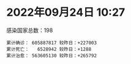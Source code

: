 
# 2022年09月24日 10:27
感染国家总数：198
```
累计确诊： 605887817 较昨日：+227003
累计死亡：   6528942 较昨日：+1288
累计治愈： 563605130 较昨日：+265792
```
<div id="main" style="width:100%;height:800px;margin-bottom:10px;"></div>
<div id="second" style="width:100%;height:1000px;margin-bottom:10px;"></div>
<div id="third" style="width:100%;height:1000px;margin-bottom:10px;"></div>
<div id="last" style="width:100%;height:3000px;"></div>

<script>
import * as echarts from "echarts";
export default {
  mounted () {
    this.chart = echarts.init(document.getElementById("main"), "dark")
    this.secondChart = echarts.init(document.getElementById("second"), "dark")
    this.thirdChart = echarts.init(document.getElementById("third"), "dark")
    this.lastChart = echarts.init(document.getElementById("last"), "dark")
    var option = {
      tooltip: { trigger: "axis", axisPointer: { type: "shadow" } },
      legend: {},
      grid: { left: "3%", right: "4%", bottom: "3%", containLabel: true },
      xAxis: { type: "value" },
      yAxis: {
        type: "category", data: ["意大利","英国","韩国","德国","巴西","法国","印度","美国",]
      },
      series: [
        { name: "新增确诊", type: "bar", stack: "total", label: { show: true }, emphasis: { focus: "series" }, data: [21083,0,29315,0,6861,37524,2647,84723,] }, 
        { name: "累计确诊", type: "bar", stack: "total", label: { show: true }, emphasis: { focus: "series" }, data: [22262452,23840194,24594336,32905086,34666387,35087657,44561072,97880451,] }, 
        { name: "新增死亡", type: "bar", stack: "total", label: { show: true }, emphasis: { focus: "series" }, data: [49,0,63,0,91,33,0,730,] }, 
        { name: "累计死亡", type: "bar", stack: "total", label: { show: true }, emphasis: { focus: "series" }, data: [176824,207375,28140,149368,685816,154887,528449,1081566,] }, 
        { name: "累计治愈", type: "bar", stack: "total", label: { show: true }, emphasis: { focus: "series" }, data: [21668862,24692,23678400,32102100,33795688,34424989,43984695,94444090,] },]
    }
    this.chart.setOption(option);
    var secondOption = {
      tooltip: { trigger: "axis", axisPointer: { type: "shadow" } },
      legend: {},
      grid: { left: "3%", right: "4%", bottom: "3%", containLabel: true },
      xAxis: { type: "value" },
      yAxis: {
        type: "category", data: ["墨西哥","伊朗","荷兰","阿根廷","澳大利亚","越南","西班牙","土耳其","俄罗斯","日本",]
      },
      series: [
        { name: "新增确诊", type: "bar", stack: "total", label: { show: true }, emphasis: { focus: "series" }, data: [0,0,5383,0,10156,0,10306,0,0,0,] }, 
        { name: "累计确诊", type: "bar", stack: "total", label: { show: true }, emphasis: { focus: "series" }, data: [7076005,7546276,8415459,9703938,10201791,11470164,13403502,16852382,20694894,20918843,] }, 
        { name: "新增死亡", type: "bar", stack: "total", label: { show: true }, emphasis: { focus: "series" }, data: [0,0,7,0,33,0,164,0,0,0,] }, 
        { name: "累计死亡", type: "bar", stack: "total", label: { show: true }, emphasis: { focus: "series" }, data: [329949,144367,22637,129855,14925,43146,114009,101068,386551,44177,] }, 
        { name: "累计治愈", type: "bar", stack: "total", label: { show: true }, emphasis: { focus: "series" }, data: [6344087,7323206,8356015,9555018,10064797,10585266,13207520,16735283,19652187,20127925,] },]
    }
    this.secondChart.setOption(secondOption);
    var thirdOption = {
      tooltip: { trigger: "axis", axisPointer: { type: "shadow" } },
      legend: {},
      grid: { left: "3%", right: "4%", bottom: "3%", containLabel: true },
      xAxis: { type: "value" },
      yAxis: {
        type: "category", data: ["以色列","泰国","马来西亚","希腊","奥地利","乌克兰","葡萄牙","波兰","哥伦比亚","印度尼西亚",]
      },
      series: [
        { name: "新增确诊", type: "bar", stack: "total", label: { show: true }, emphasis: { focus: "series" }, data: [0,607,2070,0,0,0,3102,0,0,0,] }, 
        { name: "累计确诊", type: "bar", stack: "total", label: { show: true }, emphasis: { focus: "series" }, data: [4655364,4677697,4828290,4875215,5058191,5096397,5476059,6268049,6306552,6419394,] }, 
        { name: "新增死亡", type: "bar", stack: "total", label: { show: true }, emphasis: { focus: "series" }, data: [0,14,3,0,0,0,7,0,0,0,] }, 
        { name: "累计死亡", type: "bar", stack: "total", label: { show: true }, emphasis: { focus: "series" }, data: [11687,32709,36345,33010,20707,108955,24991,117431,141769,157986,] }, 
        { name: "累计治愈", type: "bar", stack: "total", label: { show: true }, emphasis: { focus: "series" }, data: [4634462,4636908,4766228,4805801,4972182,4956651,5380756,5335950,6133785,6239098,] },]
    }
    this.thirdChart.setOption(thirdOption);
    var lastOption = {
      tooltip: { trigger: "axis", axisPointer: { type: "shadow" } },
      legend: {},
      grid: { left: "3%", right: "4%", bottom: "3%", containLabel: true },
      xAxis: { type: "value" },
      yAxis: {
        type: "category", data: ["朝鲜","西撒哈拉","蒙特塞拉特岛","梵蒂冈","红宝石公主号","钻石公主号","圣文森特岛","列支敦士登公国","安圭拉","圣多美和普林西比","特克斯和凯科斯群岛","圣基茨和尼维斯","乍得","塞拉利昂","利比里亚","科摩罗","几内亚比绍","安提瓜和巴布达","尼日尔","厄立特里亚","也门","冈比亚","摩纳哥","多米尼克","中非共和国","吉布提","萨摩亚","赤道几内亚","塔吉克斯坦","南苏丹","尼加拉瓜","格林纳达","直布罗陀","圣马力诺","布基纳法索","东帝汶","刚果（布）","索马里","贝宁","圣卢西亚","马里","海地","莱索托","巴哈马","几内亚","多哥","坦桑尼亚","毛里求斯","阿鲁巴","巴布亚新几内亚","安道尔","塞舌尔","加蓬","布隆迪","叙利亚","不丹","佛得角","毛里塔尼亚","苏丹","马达加斯加","斐济","伯利兹","圭亚那","斯威士兰","新喀里多尼亚","法属波利尼西亚","苏里南","科特迪瓦","马拉维","塞内加尔","刚果（金）","法属圭亚那","巴巴多斯","安哥拉","马耳他","喀麦隆","卢旺达","柬埔寨","牙买加","波多黎各","加纳","纳米比亚","乌干达","特立尼达和多巴哥","马尔代夫","阿富汗","萨尔瓦多","冰岛","吉尔吉斯斯坦","老挝","马提尼克岛","文莱","莫桑比克","乌兹别克斯坦","津巴布韦","尼日利亚","阿尔及利亚","黑山","卢森堡","博茨瓦纳","阿尔巴尼亚","赞比亚","肯尼亚","北马其顿","阿曼","波黑","亚美尼亚","卡塔尔","洪都拉斯","埃塞俄比亚","利比亚","埃及","委内瑞拉","塞浦路斯","摩尔多瓦","爱沙尼亚","巴勒斯坦","缅甸","多米尼加","科威特","斯里兰卡","巴林","巴拉圭","沙特阿拉伯","阿塞拜疆","拉脱维亚","蒙古国","乌拉圭","巴拿马","白俄罗斯","尼泊尔","厄瓜多尔","阿联酋","哥斯达黎加","玻利维亚","古巴","危地马拉","突尼斯","斯洛文尼亚","黎巴嫩","克罗地亚","立陶宛","保加利亚","摩洛哥","芬兰","哈萨克斯坦","挪威","巴基斯坦","爱尔兰","约旦","新西兰","格鲁吉亚","斯洛伐克","新加坡","孟加拉国","匈牙利","塞尔维亚","伊拉克","瑞典","丹麦","罗马尼亚","菲律宾","南非","瑞士","捷克","秘鲁","加拿大","比利时","智利",]
      },
      series: [
        { name: "新增确诊", type: "bar", stack: "total", label: { show: true }, emphasis: { focus: "series" }, data: [0,0,0,0,0,0,0,0,0,0,0,0,0,0,0,0,0,0,0,0,0,0,9,0,0,0,0,3,0,0,0,0,0,18,0,0,0,0,0,0,3,0,0,45,0,37,0,60,0,5,0,0,9,0,4,0,2,2,0,0,0,41,7,0,0,0,0,29,8,6,0,0,17,0,0,0,2,0,36,0,0,0,0,0,0,0,0,0,0,0,0,0,0,15,30,0,5,142,0,0,47,0,0,50,0,186,0,0,0,8,5,0,0,0,0,0,0,300,0,0,17,294,50,0,214,0,73,0,0,0,0,0,0,0,0,13,985,0,0,153,0,0,748,10,0,114,74,0,0,0,0,0,0,2343,0,0,2195,0,0,0,0,0,152,0,0,0,0,0,4660,] }, 
        { name: "累计确诊", type: "bar", stack: "total", label: { show: true }, emphasis: { focus: "series" }, data: [1,10,11,29,620,712,2298,3026,3858,6209,6380,6541,7573,7751,7961,8471,8796,9008,9931,10168,11934,12508,14541,14852,14904,15690,15925,17009,17786,17823,18491,19516,20092,20646,21128,23239,24837,27207,27638,28894,32595,33733,34490,37258,37652,38901,39341,40461,42914,44959,46147,46358,48691,50026,57265,61730,62358,62789,63285,66660,68234,68784,71311,73379,74139,76588,81099,87123,88005,88324,92852,93925,102383,103131,114534,121652,132491,137827,151542,151732,168813,169253,169396,182597,185004,198163,201785,205454,205998,215654,220192,226237,230219,244120,257289,265090,270630,279134,288658,326127,331908,333439,338379,342519,397993,398221,441444,445749,456106,493498,506954,515645,544355,582381,586966,600681,620548,620744,644016,658520,670685,677961,716059,815686,820513,921974,982551,984152,985814,994037,999506,1002057,1024845,1072807,1107689,1111109,1119277,1145345,1168017,1214561,1227852,1242730,1254682,1264850,1287044,1392999,1461884,1572202,1660635,1745032,1769694,1780691,1840902,1887202,2020768,2082750,2345665,2459249,2583370,3105588,3260555,3932155,4017163,4067621,4087001,4138979,4216141,4525931,4599179,] }, 
        { name: "新增死亡", type: "bar", stack: "total", label: { show: true }, emphasis: { focus: "series" }, data: [0,0,0,0,0,0,0,0,0,0,0,0,0,0,0,0,0,0,0,0,0,0,0,0,0,0,0,0,0,0,0,0,0,0,0,0,0,0,0,0,1,0,0,0,0,0,0,1,0,0,0,0,0,0,0,0,0,0,0,0,0,0,0,0,0,0,0,0,0,0,0,0,0,0,0,0,0,0,3,0,0,0,0,0,0,0,0,0,0,0,0,0,0,0,1,0,0,1,0,0,0,0,0,1,0,3,0,0,0,0,0,0,0,0,0,0,0,1,0,0,1,0,19,0,2,0,0,0,0,0,0,0,0,0,0,0,3,0,0,2,0,0,3,0,0,0,0,0,0,0,0,0,0,0,0,0,9,0,0,0,0,0,0,0,0,0,0,0,43,] }, 
        { name: "累计死亡", type: "bar", stack: "total", label: { show: true }, emphasis: { focus: "series" }, data: [1,1,1,0,10,13,12,59,12,77,36,46,193,126,294,161,175,145,312,103,2157,372,63,68,113,189,29,183,125,138,225,236,108,118,387,138,386,1352,163,391,741,857,706,833,449,284,845,1024,227,664,155,169,306,38,3163,21,410,994,4961,1410,878,683,1281,1422,314,649,1385,823,2680,1968,1442,410,559,1917,804,1935,1466,3056,3304,2609,1459,4065,3628,4195,308,7796,4229,213,2991,758,1042,225,2221,1637,5599,3155,6879,2781,1123,2787,3588,4017,5675,9527,4260,16119,8679,682,10992,7572,6437,24613,5814,1178,11821,2667,5403,19453,4384,2563,16753,1520,19583,9340,9902,5981,2179,7473,8490,7118,12016,35887,2342,8913,22229,8530,19748,29246,6808,10666,16867,9313,37697,16278,5928,13690,4065,30611,7862,14116,2909,16900,20443,1609,29347,47457,16931,25352,20147,7026,66968,62730,102169,14177,40999,216429,44740,32647,61017,] }, 
        { name: "累计治愈", type: "bar", stack: "total", label: { show: true }, emphasis: { focus: "series" }, data: [0,9,2,29,0,699,2233,2948,3846,6117,6321,6482,4874,4393,7636,8305,8301,8830,8890,10058,9124,12028,14427,14554,14520,15427,1605,16689,17264,17335,4225,19207,16579,20430,20632,23067,24006,13182,27322,28369,31410,31307,25980,36067,36880,38356,183,38786,42438,43982,45938,45977,48292,49457,54030,61564,61886,61782,57250,65230,66290,68043,69925,71950,73769,33500,49626,86234,84860,86244,83504,11254,101491,101155,113122,118616,130955,134691,98643,129614,167206,164813,100431,174214,163687,176934,179410,75685,196406,7660,0,222140,227882,241486,251215,258106,182279,275298,283668,322955,326295,329239,332606,332422,384669,376654,428059,438753,132498,471867,500487,442182,537542,576852,504142,524990,608749,596506,638911,655316,653758,673606,696110,802948,809210,891237,978263,975455,975064,985592,986119,962130,1004169,860711,1048063,1102449,1098359,983630,1133228,1087587,1206149,1211457,1207946,1248428,1259457,1372996,1456694,1536170,1647434,1728545,1758138,1637293,1816299,1808105,1962164,2001729,2280305,2433199,2544324,3090067,3168565,3839369,3909265,4000240,4024406,3908802,4113751,4443084,4525960,] },]
    }
    this.lastChart.setOption(lastOption);
  }
};
</script>

|国家|新增确诊|累计确诊|新增死亡|累计死亡|累计治愈|
|:--:|---:|---:|---:|---:|---:|
|美国|84723|97880451|730|1081566|94444090|
|印度|2647|44561072|0|528449|43984695|
|法国|37524|35087657|33|154887|34424989|
|巴西|6861|34666387|91|685816|33795688|
|德国|0|32905086|0|149368|32102100|
|韩国|29315|24594336|63|28140|23678400|
|英国|0|23840194|0|207375|24692|
|意大利|21083|22262452|49|176824|21668862|
|日本|0|20918843|0|44177|20127925|
|俄罗斯|0|20694894|0|386551|19652187|
|土耳其|0|16852382|0|101068|16735283|
|西班牙|10306|13403502|164|114009|13207520|
|越南|0|11470164|0|43146|10585266|
|澳大利亚|10156|10201791|33|14925|10064797|
|阿根廷|0|9703938|0|129855|9555018|
|荷兰|5383|8415459|7|22637|8356015|
|伊朗|0|7546276|0|144367|7323206|
|墨西哥|0|7076005|0|329949|6344087|
|印度尼西亚|0|6419394|0|157986|6239098|
|哥伦比亚|0|6306552|0|141769|6133785|
|波兰|0|6268049|0|117431|5335950|
|葡萄牙|3102|5476059|7|24991|5380756|
|乌克兰|0|5096397|0|108955|4956651|
|奥地利|0|5058191|0|20707|4972182|
|希腊|0|4875215|0|33010|4805801|
|马来西亚|2070|4828290|3|36345|4766228|
|泰国|607|4677697|14|32709|4636908|
|以色列|0|4655364|0|11687|4634462|
|智利|4660|4599179|43|61017|4525960|
|比利时|0|4525931|0|32647|4443084|
|加拿大|0|4216141|0|44740|4113751|
|秘鲁|0|4138979|0|216429|3908802|
|捷克|0|4087001|0|40999|4024406|
|瑞士|0|4067621|0|14177|4000240|
|南非|152|4017163|0|102169|3909265|
|菲律宾|0|3932155|0|62730|3839369|
|罗马尼亚|0|3260555|0|66968|3168565|
|丹麦|0|3105588|0|7026|3090067|
|瑞典|0|2583370|0|20147|2544324|
|伊拉克|0|2459249|0|25352|2433199|
|塞尔维亚|2195|2345665|9|16931|2280305|
|匈牙利|0|2082750|0|47457|2001729|
|孟加拉国|0|2020768|0|29347|1962164|
|新加坡|2343|1887202|0|1609|1808105|
|斯洛伐克|0|1840902|0|20443|1816299|
|格鲁吉亚|0|1780691|0|16900|1637293|
|新西兰|0|1769694|0|2909|1758138|
|约旦|0|1745032|0|14116|1728545|
|爱尔兰|0|1660635|0|7862|1647434|
|巴基斯坦|0|1572202|0|30611|1536170|
|挪威|74|1461884|0|4065|1456694|
|哈萨克斯坦|114|1392999|0|13690|1372996|
|芬兰|0|1287044|0|5928|1259457|
|摩洛哥|10|1264850|0|16278|1248428|
|保加利亚|748|1254682|3|37697|1207946|
|立陶宛|0|1242730|0|9313|1211457|
|克罗地亚|0|1227852|0|16867|1206149|
|黎巴嫩|153|1214561|2|10666|1087587|
|斯洛文尼亚|0|1168017|0|6808|1133228|
|突尼斯|0|1145345|0|29246|983630|
|危地马拉|985|1119277|3|19748|1098359|
|古巴|13|1111109|0|8530|1102449|
|玻利维亚|0|1107689|0|22229|1048063|
|哥斯达黎加|0|1072807|0|8913|860711|
|阿联酋|0|1024845|0|2342|1004169|
|厄瓜多尔|0|1002057|0|35887|962130|
|尼泊尔|0|999506|0|12016|986119|
|白俄罗斯|0|994037|0|7118|985592|
|巴拿马|0|985814|0|8490|975064|
|乌拉圭|0|984152|0|7473|975455|
|蒙古国|73|982551|0|2179|978263|
|拉脱维亚|0|921974|0|5981|891237|
|阿塞拜疆|214|820513|2|9902|809210|
|沙特阿拉伯|0|815686|0|9340|802948|
|巴拉圭|50|716059|19|19583|696110|
|巴林|294|677961|0|1520|673606|
|斯里兰卡|17|670685|1|16753|653758|
|科威特|0|658520|0|2563|655316|
|多米尼加|0|644016|0|4384|638911|
|缅甸|300|620744|1|19453|596506|
|巴勒斯坦|0|620548|0|5403|608749|
|爱沙尼亚|0|600681|0|2667|524990|
|摩尔多瓦|0|586966|0|11821|504142|
|塞浦路斯|0|582381|0|1178|576852|
|委内瑞拉|0|544355|0|5814|537542|
|埃及|0|515645|0|24613|442182|
|利比亚|5|506954|0|6437|500487|
|埃塞俄比亚|8|493498|0|7572|471867|
|洪都拉斯|0|456106|0|10992|132498|
|卡塔尔|0|445749|0|682|438753|
|亚美尼亚|0|441444|0|8679|428059|
|波黑|186|398221|3|16119|376654|
|阿曼|0|397993|0|4260|384669|
|北马其顿|50|342519|1|9527|332422|
|肯尼亚|0|338379|0|5675|332606|
|赞比亚|0|333439|0|4017|329239|
|阿尔巴尼亚|47|331908|0|3588|326295|
|博茨瓦纳|0|326127|0|2787|322955|
|卢森堡|0|288658|0|1123|283668|
|黑山|142|279134|1|2781|275298|
|阿尔及利亚|5|270630|0|6879|182279|
|尼日利亚|0|265090|0|3155|258106|
|津巴布韦|30|257289|1|5599|251215|
|乌兹别克斯坦|15|244120|0|1637|241486|
|莫桑比克|0|230219|0|2221|227882|
|文莱|0|226237|0|225|222140|
|马提尼克岛|0|220192|0|1042|0|
|老挝|0|215654|0|758|7660|
|吉尔吉斯斯坦|0|205998|0|2991|196406|
|冰岛|0|205454|0|213|75685|
|萨尔瓦多|0|201785|0|4229|179410|
|阿富汗|0|198163|0|7796|176934|
|马尔代夫|0|185004|0|308|163687|
|特立尼达和多巴哥|0|182597|0|4195|174214|
|乌干达|0|169396|0|3628|100431|
|纳米比亚|0|169253|0|4065|164813|
|加纳|0|168813|0|1459|167206|
|波多黎各|0|151732|0|2609|129614|
|牙买加|36|151542|3|3304|98643|
|柬埔寨|0|137827|0|3056|134691|
|卢旺达|2|132491|0|1466|130955|
|喀麦隆|0|121652|0|1935|118616|
|马耳他|0|114534|0|804|113122|
|安哥拉|0|103131|0|1917|101155|
|巴巴多斯|17|102383|0|559|101491|
|法属圭亚那|0|93925|0|410|11254|
|刚果（金）|0|92852|0|1442|83504|
|塞内加尔|6|88324|0|1968|86244|
|马拉维|8|88005|0|2680|84860|
|科特迪瓦|29|87123|0|823|86234|
|苏里南|0|81099|0|1385|49626|
|法属波利尼西亚|0|76588|0|649|33500|
|新喀里多尼亚|0|74139|0|314|73769|
|斯威士兰|0|73379|0|1422|71950|
|圭亚那|7|71311|0|1281|69925|
|伯利兹|41|68784|0|683|68043|
|斐济|0|68234|0|878|66290|
|马达加斯加|0|66660|0|1410|65230|
|苏丹|0|63285|0|4961|57250|
|毛里塔尼亚|2|62789|0|994|61782|
|佛得角|2|62358|0|410|61886|
|不丹|0|61730|0|21|61564|
|叙利亚|4|57265|0|3163|54030|
|布隆迪|0|50026|0|38|49457|
|加蓬|9|48691|0|306|48292|
|塞舌尔|0|46358|0|169|45977|
|安道尔|0|46147|0|155|45938|
|巴布亚新几内亚|5|44959|0|664|43982|
|阿鲁巴|0|42914|0|227|42438|
|毛里求斯|60|40461|1|1024|38786|
|坦桑尼亚|0|39341|0|845|183|
|多哥|37|38901|0|284|38356|
|几内亚|0|37652|0|449|36880|
|巴哈马|45|37258|0|833|36067|
|莱索托|0|34490|0|706|25980|
|海地|0|33733|0|857|31307|
|马里|3|32595|1|741|31410|
|圣卢西亚|0|28894|0|391|28369|
|贝宁|0|27638|0|163|27322|
|索马里|0|27207|0|1352|13182|
|刚果（布）|0|24837|0|386|24006|
|东帝汶|0|23239|0|138|23067|
|布基纳法索|0|21128|0|387|20632|
|圣马力诺|18|20646|0|118|20430|
|直布罗陀|0|20092|0|108|16579|
|格林纳达|0|19516|0|236|19207|
|尼加拉瓜|0|18491|0|225|4225|
|南苏丹|0|17823|0|138|17335|
|塔吉克斯坦|0|17786|0|125|17264|
|赤道几内亚|3|17009|0|183|16689|
|萨摩亚|0|15925|0|29|1605|
|吉布提|0|15690|0|189|15427|
|中非共和国|0|14904|0|113|14520|
|多米尼克|0|14852|0|68|14554|
|摩纳哥|9|14541|0|63|14427|
|冈比亚|0|12508|0|372|12028|
|也门|0|11934|0|2157|9124|
|厄立特里亚|0|10168|0|103|10058|
|尼日尔|0|9931|0|312|8890|
|安提瓜和巴布达|0|9008|0|145|8830|
|几内亚比绍|0|8796|0|175|8301|
|科摩罗|0|8471|0|161|8305|
|利比里亚|0|7961|0|294|7636|
|塞拉利昂|0|7751|0|126|4393|
|乍得|0|7573|0|193|4874|
|圣基茨和尼维斯|0|6541|0|46|6482|
|特克斯和凯科斯群岛|0|6380|0|36|6321|
|圣多美和普林西比|0|6209|0|77|6117|
|安圭拉|0|3858|0|12|3846|
|列支敦士登公国|0|3026|0|59|2948|
|圣文森特岛|0|2298|0|12|2233|
|钻石公主号|0|712|0|13|699|
|红宝石公主号|0|620|0|10|0|
|梵蒂冈|0|29|0|0|29|
|蒙特塞拉特岛|0|11|0|1|2|
|西撒哈拉|0|10|0|1|9|
|朝鲜|0|1|0|1|0|

